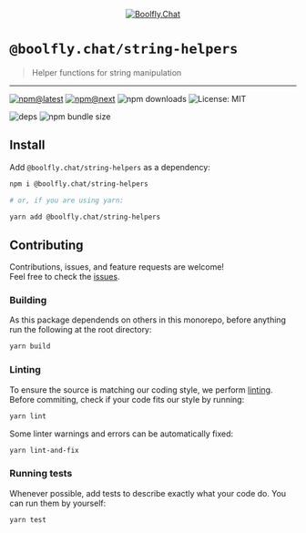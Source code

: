 <!--header-->

<p align="center">
  <a href="https://subscription.boolfly.com/" title="Boolfly.Chat">
    <img src="https://github.com/boolfly/Boolfly.Chat.Artwork/raw/master/Logos/2020/png/logo-horizontal-red.png" alt="Boolfly.Chat" />
  </a>
</p>

# `@boolfly.chat/string-helpers`

> Helper functions for string manipulation

---

[![npm@latest](https://img.shields.io/npm/v/@boolfly.chat/string-helpers/latest?style=flat-square)](https://www.npmjs.com/package/@boolfly.chat/string-helpers/v/latest) [![npm@next](https://img.shields.io/npm/v/@boolfly.chat/string-helpers/next?style=flat-square)](https://www.npmjs.com/package/@boolfly.chat/string-helpers/v/next) ![npm downloads](https://img.shields.io/npm/dw/@boolfly.chat/string-helpers?style=flat-square) ![License: MIT](https://img.shields.io/npm/l/@boolfly.chat/string-helpers?style=flat-square)

![deps](https://img.shields.io/librariesio/release/npm/@boolfly.chat/string-helpers?style=flat-square) ![npm bundle size](https://img.shields.io/bundlephobia/min/@boolfly.chat/string-helpers?style=flat-square)

<!--/header-->

## Install

<!--install-->

Add `@boolfly.chat/string-helpers` as a dependency:

```sh
npm i @boolfly.chat/string-helpers

# or, if you are using yarn:

yarn add @boolfly.chat/string-helpers
```

<!--/install-->

## Contributing

<!--contributing(msg)-->

Contributions, issues, and feature requests are welcome!<br />
Feel free to check the [issues](https://github.com/boolfly/fuselage/issues).

<!--/contributing(msg)-->

### Building

As this package dependends on others in this monorepo, before anything run the following at the root directory:

<!--yarn(build)-->

```sh
yarn build
```

<!--/yarn(build)-->

### Linting

To ensure the source is matching our coding style, we perform [linting](<https://en.wikipedia.org/wiki/Lint_(software)>).
Before commiting, check if your code fits our style by running:

<!--yarn(lint)-->

```sh
yarn lint
```

<!--/yarn(lint)-->

Some linter warnings and errors can be automatically fixed:

<!--yarn(lint-and-fix)-->

```sh
yarn lint-and-fix
```

<!--/yarn(lint-and-fix)-->

### Running tests

Whenever possible, add tests to describe exactly what your code do. You can run them by yourself:

<!--yarn(test)-->

```sh
yarn test
```

<!--/yarn(test)-->
